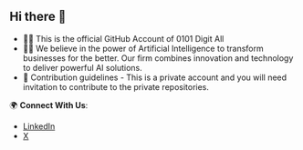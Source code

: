## Hi there 👋

- 👩‍💻 This is the official GitHub Account of 0101 Digit All
- 🙋‍♀️ We believe in the power of Artificial Intelligence to transform businesses for the better. Our firm combines innovation and technology to deliver powerful AI solutions.
- 🌈 Contribution guidelines - This is a private account and you will need invitation to contribute to the private repositories.

🌍 **Connect With Us**:
- [LinkedIn](https://www.linkedin.com/company/0101digitall)
- [X](https://x.com/0101digitall)


